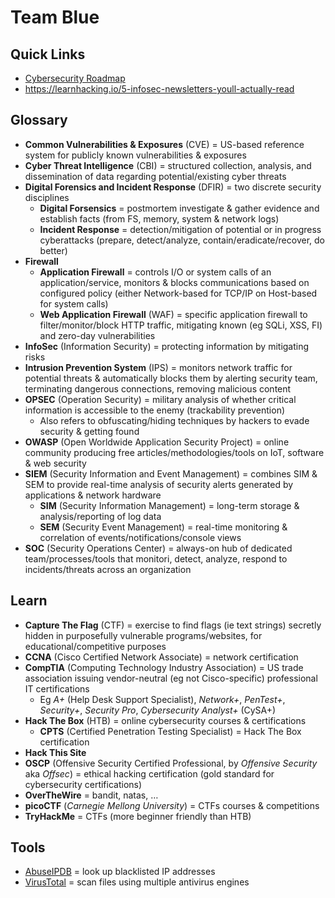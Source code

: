 # Team Blue

## Quick Links

* [Cybersecurity Roadmap](https://roadmap.sh/cyber-security)
* <https://learnhacking.io/5-infosec-newsletters-youll-actually-read>

## Glossary

* **Common Vulnerabilities & Exposures** (CVE) = US-based reference system for publicly known vulnerabilities & exposures
* **Cyber Threat Intelligence** (CBI) = structured collection, analysis, and dissemination of data regarding potential/existing cyber threats
* **Digital Forensics and Incident Response** (DFIR) = two discrete security disciplines
  * **Digital Forsensics** = postmortem investigate & gather evidence and establish facts (from FS, memory, system & network logs)
  * **Incident Response** = detection/mitigation of potential or in progress cyberattacks (prepare, detect/analyze, contain/eradicate/recover, do better)
* **Firewall**
  * **Application Firewall** = controls I/O or system calls of an application/service, monitors & blocks communications based on configured policy (either Network-based for TCP/IP on Host-based for system calls)
  * **Web Application Firewall** (WAF) = specific application firewall to filter/monitor/block HTTP traffic, mitigating known (eg SQLi, XSS, FI) and zero-day vulnerabilities
* **InfoSec** (Information Security) = protecting information by mitigating risks
* **Intrusion Prevention System** (IPS) = monitors network traffic for potential threats & automatically blocks them by alerting security team, terminating dangerous connections, removing malicious content
* **OPSEC** (Operation Security) = military analysis of whether critical information is accessible to the enemy (trackability prevention)
  * Also refers to obfuscating/hiding techniques by hackers to evade security & getting found
* **OWASP** (Open Worldwide Application Security Project) = online community producing free articles/methodologies/tools on IoT, software & web security
* **SIEM** (Security Information and Event Management) = combines SIM & SEM to provide real-time analysis of security alerts generated by applications & network hardware
  * **SIM** (Security Information Management) = long-term storage & analysis/reporting of log data
  * **SEM** (Security Event Management) = real-time monitoring & correlation of events/notifications/console views
* **SOC** (Security Operations Center) = always-on hub of dedicated team/processes/tools that monitori, detect, analyze, respond to incidents/threats across an organization

## Learn

* **Capture The Flag** (CTF) = exercise to find flags (ie text strings) secretly hidden in purposefully vulnerable programs/websites, for educational/competitive purposes
* **CCNA** (Cisco Certified Network Associate) = network certification
* **CompTIA** (Computing Technology Industry Association) = US trade association issuing vendor-neutral (eg not Cisco-specific) professional IT certifications
  * Eg _A+_ (Help Desk Support Specialist), _Network+_, _PenTest+_, _Security+_, _Security Pro_, _Cybersecurity Analyst+_ (CySA+)
* **Hack The Box** (HTB) = online cybersecurity courses & certifications
  * **CPTS** (Certified Penetration Testing Specialist) = Hack The Box certification
* **Hack This Site**
* **OSCP** (Offensive Security Certified Professional, by _Offensive Security_ aka _Offsec_) = ethical hacking certification (gold standard for cybersecurity certifications)
* **OverTheWire** = bandit, natas, …
* **picoCTF** (_Carnegie Mellong University_) = CTFs courses & competitions
* **TryHackMe** = CTFs (more beginner friendly than HTB)

## Tools

* [AbuseIPDB](https://www.abuseipdb.com) = look up blacklisted IP addresses
* [VirusTotal](https://www.virustotal.com) = scan files using multiple antivirus engines
